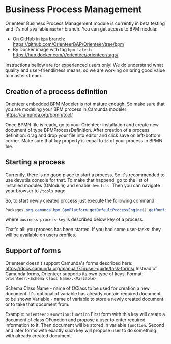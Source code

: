 # Business Process Management

Orienteer Business Process Management module is currently in beta testing and it's not available `master` branch.
You can get access to BPM module:
* On GitHub in `bpm` branch: https://github.com/OrienteerBAP/Orienteer/tree/bpm
* By Docker image with tag `bpm-latest`: https://hub.docker.com/r/orienteer/orienteer/tags/

Instructions bellow are for experienced users only! We do understand what quality and user-friendliness means: so we are working on bring good value to master stream.

## Creation of a process definition

Orienteer embedded BPM Modeler is not mature enough. So make sure that you are modeling your BPM process in Camunda modeler: https://camunda.org/bpmn/tool/

Once BPMN file is ready, go to your Orienteer installation and create new document of type BPMProcessDefinition. After creation of a process definition: drag and drop your file into editor and click save on left-bottom corner. Make sure that `key` property is equal to `id` of your process in BPMN file.

## Starting a process

Currently, there is no good place to start a process. So it's recommended to use devutils console for that. To make that happend: go to the list of installed modules (OModule) and enable `devutils`. Then you can navigate your browser to `/tools` page.

So, to start newly created process just execute the following command:

```java
Packages.org.camunda.bpm.BpmPlatform.getDefaultProcessEngine().getRuntimeService().startProcessInstanceByKey('business-process-key')
```
 where `business-process-key` is described below key of a process.
 
 That's all: you process has been started. If you had some user-tasks: they will be available on users profiles.
 
 ## Support of forms
 
 Orienteer doesn't support Camunda's forms described here: https://docs.camunda.org/manual/7.5/user-guide/task-forms/ Instead of Camunda forms, Orienteer supports its own type of keys.
 Format: `orienteer:<Schema Class Name>:<Variable>`
 
 Schema Class Name - name of OClass to be used for creation a new document. It's optional of variable has already contain required document to be shown
 Variable - name of variable to store a newly created document or to take that document from.
 
 Example: `orienteer:OFunction:function`
 First form with this key will create a document of class OFunction and propose a user to enter required information to it. Then document will be stored in variable `function`. 
 Second and later forms with exactly such key will propose user to do something with already created document.
 